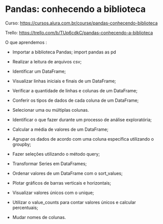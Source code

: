 # Pandas: conhecendo a biblioteca

Curso: https://cursos.alura.com.br/course/pandas-conhecendo-biblioteca

Trello: https://trello.com/b/TUp6cdkC/pandas-conhecendo-a-biblioteca

O que aprendemos : 
* Importar a biblioteca Pandas;
import pandas as pd
* Realizar a leitura de arquivos csv;
* Identificar um DataFrame;
* Visualizar linhas iniciais e finais de um DataFrame;
* Verificar a quantidade de linhas e colunas de um DataFrame;
* Conferir os tipos de dados de cada coluna de um DataFrame;
* Selecionar uma ou múltiplas colunas.

* Identificar o que fazer durante um processo de análise exploratória;
* Calcular a média de valores de um DataFrame;
* Agrupar os dados de acordo com uma coluna específica utilizando o groupby;
* Fazer seleções utilizando o método query;
* Transformar Series em DataFrames;
* Ordenar valores de um DataFrame com o sort_values;
* Plotar gráficos de barras verticais e horizontais;
* Visualizar valores únicos com o unique;
* Utilizar o value_counts para contar valores únicos e calcular percentuais;
* Mudar nomes de colunas.